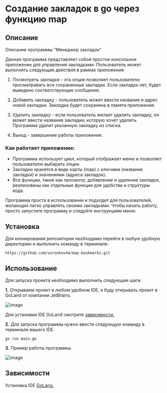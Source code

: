 
# **Создание закладок в go через функцию map**

## **Описание**

Описание программы "Менеджер закладок"

Данная программа представляет собой простое консольное приложение для управления закладками. Пользователь может выполнять следующие действия в рамках приложения:

1. Посмотреть закладки - эта опция позволяет пользователю просматривать все сохраненные закладки. Если закладок нет, будет выведено соответствующее сообщение.

2. Добавить закладку - пользователь может ввести название и адрес новой закладки. Закладка будет сохранена в памяти приложения.

3. Удалить закладку - если пользователь желает удалить закладку, он может ввести название закладки, которую хочет удалить. Программа удалит указанную закладку из списка.

4. Выход - завершение работы приложения.

### Как работает приложение:

- Программа использует цикл, который отображает меню и позволяет пользователю выбирать опции.
- Закладки хранятся в виде карты (map) с ключами (название закладки) и значениями (адреса закладок).
- Все функции, такие как просмотр, добавление и удаление закладок, реализованы как отдельные функции для удобства и структуры кода.
  
Программа проста в использовании и подходит для пользователей, желающих легко управлять своими закладками. Чтобы начать работу, просто запустите программу и следуйте инструкциям меню.

## **Установка**

Для клонирования репозитория необходимо перейти в любую удобную директорию и выполнить команду в терминале:

```no-highlight
https://github.com/voronkov44/map-bookmarks.git
```


## **Использование**

Для запуска проекта необходимо выполнить следующие шаги:

**1.** Открываем проект в любом удобном IDE, я буду открывать проект в GoLand от компании JetBrains.

![image](https://github.com/user-attachments/assets/3ea65068-e9ef-44f7-9289-08e857e526a3)


Для установки IDE GoLand смотрите [зависимости.](https://github.com/voronkov44/map-bookmarks/tree/readme_branch?tab=readme-ov-file#%D0%B7%D0%B0%D0%B2%D0%B8%D1%81%D0%B8%D0%BC%D0%BE%D1%81%D1%82%D0%B8) 

**2.** Для запуска программы нужно ввести следующую команду в терминале вашего IDE.
```no-highlight
go run main.go
```

**3.** Пример работы программы.

![image](https://github.com/user-attachments/assets/86a095d8-dff5-4d0f-a418-bb078d49eae2)



## **Зависимости**

Установка IDE [GoLang.](https://www.jetbrains.com/go/)
